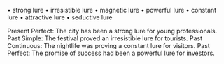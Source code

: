
• strong lure
• irresistible lure
• magnetic lure
• powerful lure
• constant lure
• attractive lure
• seductive lure

Present Perfect: The city has been a strong lure for young professionals.
Past Simple: The festival proved an irresistible lure for tourists.
Past Continuous: The nightlife was proving a constant lure for visitors.
Past Perfect: The promise of success had been a powerful lure for investors.